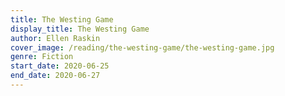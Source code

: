 ```yaml
---
title: The Westing Game
display_title: The Westing Game
author: Ellen Raskin
cover_image: /reading/the-westing-game/the-westing-game.jpg
genre: Fiction
start_date: 2020-06-25
end_date: 2020-06-27
---
```

